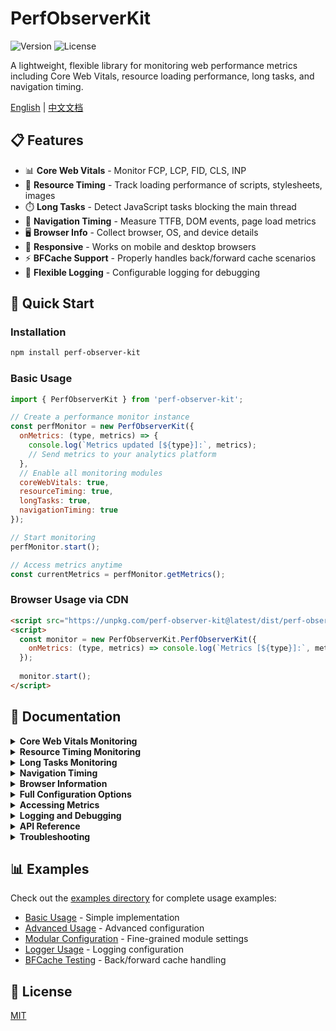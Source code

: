 # PerfObserverKit

![Version](https://img.shields.io/npm/v/perf-observer-kit)
![License](https://img.shields.io/npm/l/perf-observer-kit)

A lightweight, flexible library for monitoring web performance metrics including Core Web Vitals, resource loading performance, long tasks, and navigation timing.

[English](./README.md) | [中文文档](./README_CN.md)

## 📋 Features

- 📊 **Core Web Vitals** - Monitor FCP, LCP, FID, CLS, INP
- 🔄 **Resource Timing** - Track loading performance of scripts, stylesheets, images
- ⏱️ **Long Tasks** - Detect JavaScript tasks blocking the main thread
- 🧭 **Navigation Timing** - Measure TTFB, DOM events, page load metrics
- 🖥️ **Browser Info** - Collect browser, OS, and device details
- 📱 **Responsive** - Works on mobile and desktop browsers
- ⚡ **BFCache Support** - Properly handles back/forward cache scenarios
- 📝 **Flexible Logging** - Configurable logging for debugging

## 🚀 Quick Start

### Installation

```bash
npm install perf-observer-kit
```

### Basic Usage

```javascript
import { PerfObserverKit } from 'perf-observer-kit';

// Create a performance monitor instance
const perfMonitor = new PerfObserverKit({
  onMetrics: (type, metrics) => {
    console.log(`Metrics updated [${type}]:`, metrics);
    // Send metrics to your analytics platform
  },
  // Enable all monitoring modules
  coreWebVitals: true,
  resourceTiming: true,
  longTasks: true,
  navigationTiming: true
});

// Start monitoring
perfMonitor.start();

// Access metrics anytime
const currentMetrics = perfMonitor.getMetrics();
```

### Browser Usage via CDN

```html
<script src="https://unpkg.com/perf-observer-kit@latest/dist/perf-observer-kit.browser.js"></script>
<script>
  const monitor = new PerfObserverKit.PerfObserverKit({
    onMetrics: (type, metrics) => console.log(`Metrics [${type}]:`, metrics)
  });
  
  monitor.start();
</script>
```

## 📖 Documentation

<details>
<summary><b>Core Web Vitals Monitoring</b></summary>

```javascript
const perfMonitor = new PerfObserverKit({
  coreWebVitals: {
    enabled: true,       // Enable Core Web Vitals monitoring
    fcp: true,           // First Contentful Paint
    lcp: true,           // Largest Contentful Paint
    fid: true,           // First Input Delay
    cls: true,           // Cumulative Layout Shift
    inp: true            // Interaction to Next Paint
  }
});
```

**Thresholds:**
- FCP: Good ≤ 1.8s, Poor > 3.0s
- LCP: Good ≤ 2.5s, Poor > 4.0s
- FID: Good ≤ 100ms, Poor > 300ms
- CLS: Good ≤ 0.1, Poor > 0.25
- INP: Good ≤ 200ms, Poor > 500ms

[Learn more about Core Web Vitals](https://web.dev/vitals/)
</details>

<details>
<summary><b>Resource Timing Monitoring</b></summary>

```javascript
const perfMonitor = new PerfObserverKit({
  resourceTiming: {
    enabled: true,
    excludedPatterns: [/analytics\.com/, /tracker/],  // Exclude analytics
    allowedTypes: ['script', 'img', 'css', 'fetch'],  // Types to monitor
    maxEntries: 500                                   // Max entries to store
  }
});
```

Captures details on resource loading:
- Resource URL and type
- Load duration and size
- Time to First Byte (TTFB)
- Connection and processing times
</details>

<details>
<summary><b>Long Tasks Monitoring</b></summary>

```javascript
const perfMonitor = new PerfObserverKit({
  longTasks: {
    enabled: true,      // Enable long tasks monitoring
    threshold: 50,      // Task duration threshold in ms
    maxEntries: 100     // Maximum entries to store
  }
});
```

Detects JavaScript tasks that block the main thread for more than 50ms, providing:
- Task duration
- Task attribution (script source)
- Task start time
</details>

<details>
<summary><b>Navigation Timing</b></summary>

```javascript
const perfMonitor = new PerfObserverKit({
  navigationTiming: {
    enabled: true,           // Enable navigation timing
    includeRawTiming: false  // Include raw performance entries
  }
});
```

Measures key page load metrics:
- TTFB (Time to First Byte)
- DOM Content Loaded
- Load Event
- Network connection details
</details>

<details>
<summary><b>Browser Information</b></summary>

```javascript
const perfMonitor = new PerfObserverKit({
  browserInfo: {
    enabled: true,             // Enabled by default
    trackResize: true,         // Update on window resize
    includeOSDetails: true,    // Include OS information
    includeSizeInfo: true      // Include screen/window size
  }
});
```

**Note:** Browser Information is the only module enabled by default.
</details>

<details>
<summary><b>Full Configuration Options</b></summary>

```javascript
const perfMonitor = new PerfObserverKit({
  // Metrics callback - called when metrics are updated
  onMetrics: (type, metrics) => {
    console.log(`Metrics updated [${type}]:`, metrics);
  },
  
  // General settings
  debug: false,              // Enable debug mode (verbose logging)
  logLevel: 2,               // 0:None, 1:Error, 2:Warn, 3:Info, 4:Debug
  autoStart: false,          // Start monitoring automatically
  samplingRate: 0,           // Sampling rate (0-1), 0 = no sampling
  
  // Module configurations
  coreWebVitals: true,       // Enable Core Web Vitals (boolean or object)
  resourceTiming: true,      // Enable Resource Timing (boolean or object)
  longTasks: true,           // Enable Long Tasks (boolean or object)
  navigationTiming: true,    // Enable Navigation Timing (boolean or object)
  browserInfo: true          // Enable Browser Info (boolean or object)
});
```
</details>

<details>
<summary><b>Accessing Metrics</b></summary>

```javascript
// Get current metrics at any time
const metrics = perfMonitor.getMetrics();

// Core Web Vitals
console.log(metrics.coreWebVitals.fcp);  // First Contentful Paint
console.log(metrics.coreWebVitals.lcp);  // Largest Contentful Paint
console.log(metrics.coreWebVitals.fid);  // First Input Delay
console.log(metrics.coreWebVitals.cls);  // Cumulative Layout Shift
console.log(metrics.coreWebVitals.inp);  // Interaction to Next Paint

// Resources
console.log(metrics.resources);          // Array of resource metrics

// Long tasks
console.log(metrics.longTasks);          // Array of long tasks

// Navigation timing
console.log(metrics.navigation.ttfb);    // Time to First Byte
```
</details>

<details>
<summary><b>Logging and Debugging</b></summary>

```javascript
// Enable debug mode when initializing
const perfMonitor = new PerfObserverKit({
  debug: true                // Sets log level to DEBUG
});

// Adjust log level after initialization
perfMonitor.setLogLevel(4);  // 4 = DEBUG (most verbose)
perfMonitor.setDebugMode(true);  // Enable debug mode

// Clear collected metrics
perfMonitor.clearMetrics();
```

Log levels:
- 0: NONE - No logging
- 1: ERROR - Only errors
- 2: WARN - Warnings and errors (default)  
- 3: INFO - Information, warnings, and errors
- 4: DEBUG - Verbose debug information
</details>

<details>
<summary><b>API Reference</b></summary>

### Methods

| Method | Description |
|--------|-------------|
| `start()` | Start monitoring performance metrics |
| `stop()` | Stop monitoring performance metrics |
| `getMetrics()` | Get currently collected metrics |
| `clearMetrics()` | Clear all collected metrics |
| `setLogLevel(level)` | Set logging level (0-4) |
| `setDebugMode(enabled)` | Enable or disable debug mode |

### Event Types

`MetricType` enum values:
- `WEB_VITALS` - Core Web Vitals metrics
- `RESOURCES` - Resource timing metrics
- `LONG_TASKS` - Long tasks metrics
- `NAVIGATION` - Navigation timing metrics
- `BROWSER_INFO` - Browser information metrics
</details>

<details>
<summary><b>Troubleshooting</b></summary>

### "PerfObserverKit is not defined" error

If you get this error in the browser, ensure you're using the proper browser build:

```html
<!-- Always use the browser build for browser environments -->
<script src="https://unpkg.com/perf-observer-kit@latest/dist/perf-observer-kit.browser.js"></script>
```

Don't use the non-browser build in direct browser code:

```html
<!-- ❌ DON'T use this in browser environments -->
<script src="https://unpkg.com/perf-observer-kit@latest/dist/index.js"></script>
```

### Browser Compatibility

This library primarily relies on:
- Performance API
- PerformanceObserver
- Performance entry types: largest-contentful-paint, first-input, layout-shift, etc.

For browsers that don't support certain performance metrics, the library gracefully degrades and only collects supported metrics.
</details>

## 📊 Examples

Check out the [examples directory](https://github.com/SailingCoder/perf-observer-kit/blob/main/examples) for complete usage examples:

- [Basic Usage](https://github.com/SailingCoder/perf-observer-kit/blob/main/examples/basic-usage.html) - Simple implementation
- [Advanced Usage](https://github.com/SailingCoder/perf-observer-kit/blob/main/examples/advanced-usage.html) - Advanced configuration
- [Modular Configuration](https://github.com/SailingCoder/perf-observer-kit/blob/main/examples/modular-config.html) - Fine-grained module settings
- [Logger Usage](https://github.com/SailingCoder/perf-observer-kit/blob/main/examples/logger-usage.html) - Logging configuration
- [BFCache Testing](https://github.com/SailingCoder/perf-observer-kit/blob/main/examples/test-bfcache.html) - Back/forward cache handling

## 📄 License

[MIT](LICENSE)

